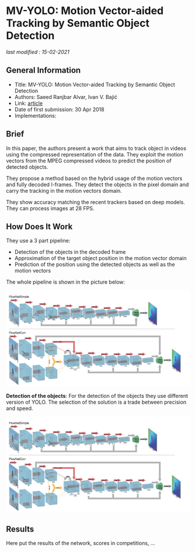 # MV-YOLO: Motion Vector-aided Tracking by Semantic Object Detection

_last modified : 15-02-2021_

## General Information

- Title: MV-YOLO: Motion Vector-aided Tracking by Semantic Object Detection
- Authors: Saeed Ranjbar Alvar, Ivan V. Bajić
- Link: [article](https://arxiv.org/abs/1805.00107)
- Date of first submission: 30 Apr 2018
- Implementations:

## Brief

In this paper, the authors present a work that aims to track object in videos using the compressed representation of the data. They exploit the motion vectors from the MPEG compressed videos to predict the position of detected objects.

They propose a method based on the hybrid usage of the motion vectors and fully decoded I-frames. They detect the objects in the pixel domain and carry the tracking in the motion vectors domain.

They show accuracy matching the recent trackers based on deep models. They can process images at 28 FPS.

## How Does It Work

They use a 3 part pipeline:

- Detection of the objects in the decoded frame
- Approximation of the target object position in the motion vector domain
- Prediction of the position using the detected objects as well as the motion vectors

The whole pipeline is shown in the picture below:


![network](https://raw.githubusercontent.com/D3lt4lph4/papers/master/docs/images/flow/FlowNet/network.png "network")

**Detection of the objects**: For the detection of the objects they use different version of YOLO. The selection of the solution is a trade between precision and speed.

![network](https://raw.githubusercontent.com/D3lt4lph4/papers/master/docs/images/flow/FlowNet/network.png "network")


## Results

Here put the results of the network, scores in competitions, ...